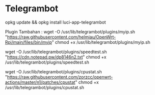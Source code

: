 # Telegrambot

opkg update && opkg install luci-app-telegrambot


Plugin Tambahan :
wget -O /usr/lib/telegrambot/plugins/myip.sh "https://raw.githubusercontent.com/helmiau/OpenWrt-Rpi/main/files/bin/myip"
chmod +x /usr/lib/telegrambot/plugins/myip.sh

wget -O /usr/lib/telegrambot/plugins/speedtest.sh "https://cdn.notepad.pw/dp8146n2.txt"
chmod +x /usr/lib/telegrambot/plugins/speedtest.sh

wget -O /usr/lib/telegrambot/plugins/cpustat.sh "https://raw.githubusercontent.com/zorzcc/openwrt-actions/master/n1/patches/cpustat"
chmod +x /usr/lib/telegrambot/plugins/cpustat.sh

